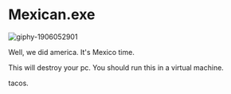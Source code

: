# Mexican.exe


![giphy-1906052901](https://github.com/user-attachments/assets/bf86bb37-2c07-4ba7-aab2-68e0600df1b2)



Well, we did america. It's Mexico time.

This will destroy your pc.
You should run this in a virtual machine.

tacos.
